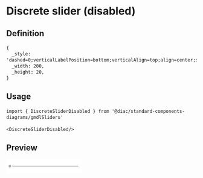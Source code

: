 # Discrete slider (disabled)

## Definition

```
{
  _style: 'dashed=0;verticalLabelPosition=bottom;verticalAlign=top;align=center;shape=mxgraph.gmdl.sliderDisabled2;strokeColor=#b0b0b0;strokeWidth=2;fillColor=#b0b0b0;handleSize=6;shadow=0;hPos=0;html=1;',
  _width: 200,
  _height: 20,
}
```

## Usage

```
import { DiscreteSliderDisabled } from '@diac/standard-components-diagrams/gmdlSliders'

<DiscreteSliderDisabled/>
```

## Preview

<img src="./discrete-slider-disabled.png" width="200"/>
